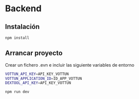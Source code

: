 # Backend

## Instalación

```bash
npm install
```

## Arrancar proyecto

Crear un fichero .evn e incluir las siguiente variables de entorno

```bash
VOTTUN_API_KEY=API_KEY_VOTTUN
VOTTUN_APPLICATION_ID=ID_APP_VOTTUN
DEXTOOL_API_KEY=API_KEY_VOTTUN
```

```bash
npm run dev
```
